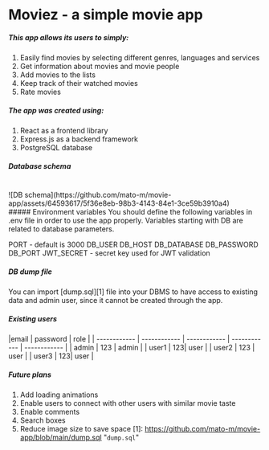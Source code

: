 # Moviez - a simple movie app
##### This app allows its users to simply:
1. Easily find movies by selecting different genres, languages and services
2. Get information about movies and movie people
3. Add movies to the lists
4. Keep track of their watched movies
5. Rate movies

##### The app was created using:
1. React as a frontend library
2. Express.js as a backend framework
3. PostgreSQL database

##### Database schema
<br/>
![DB schema](https://github.com/mato-m/movie-app/assets/64593617/5f36e8eb-98b3-4143-84e1-3ce59b3910a4)
<br/>
##### Environment variables
You should define the following variables in .env file
in order to use the app properly. Variables starting with
DB are related to database parameters.

PORT - default is 3000
DB_USER
DB_HOST
DB_DATABASE
DB_PASSWORD
DB_PORT
JWT_SECRET - secret key used for JWT validation
##### DB dump file
You can import [dump.sql][1] file into your DBMS
to have access to existing data and admin user,
since it cannot be created through the app.
##### Existing users
|email | password  | role |
| ------------ | ------------ | ------------ | ------------ | ------------ |
| admin  | 123  | admin |
|  user1 |   123|  user |
| user2  | 123  | user |
|  user3 |   123|  user |

##### Future plans
1. Add loading animations
2. Enable users to connect with other users with similar movie taste
3. Enable comments
4. Search boxes
5. Reduce image size to save space
[1]: https://github.com/mato-m/movie-app/blob/main/dump.sql "`dump.sql`"
